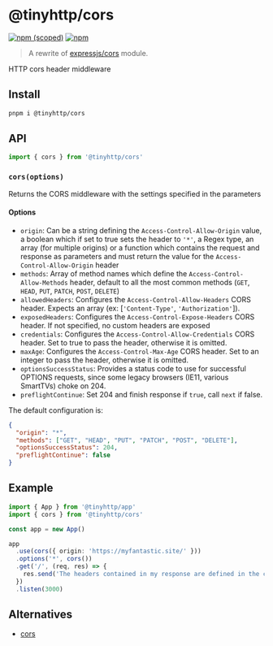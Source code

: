 # @tinyhttp/cors

[![npm (scoped)][badge-url]][npm-url] [![npm][dl-badge-url]][npm-url]

> A rewrite of [expressjs/cors](https://github.com/expressjs/cors) module.

HTTP cors header middleware

## Install

```sh
pnpm i @tinyhttp/cors
```

## API

```ts
import { cors } from '@tinyhttp/cors'
```

### `cors(options)`

Returns the CORS middleware with the settings specified in the parameters

#### Options

- `origin`: Can be a string defining the `Access-Control-Allow-Origin` value, a boolean which if set to true sets the header to `'*'`, a Regex type, an array (for multiple origins) or a function which contains the request and response as parameters and must return the value for the `Access-Control-Allow-Origin` header
- `methods`: Array of method names which define the `Access-Control-Allow-Methods` header, default to all the most common methods (`GET`, `HEAD`, `PUT`, `PATCH`, `POST`, `DELETE`)
- `allowedHeaders`: Configures the `Access-Control-Allow-Headers` CORS header. Expects an array (ex: [`'Content-Type'`, `'Authorization'`]).
- `exposedHeaders`: Configures the `Access-Control-Expose-Headers` CORS header. If not specified, no custom headers are exposed
- `credentials`: Configures the `Access-Control-Allow-Credentials` CORS header. Set to true to pass the header, otherwise it is omitted.
- `maxAge`: Configures the `Access-Control-Max-Age` CORS header. Set to an integer to pass the header, otherwise it is omitted.
- `optionsSuccessStatus`: Provides a status code to use for successful OPTIONS requests, since some legacy browsers (IE11, various SmartTVs) choke on 204.
- `preflightContinue`: Set 204 and finish response if `true`, call `next` if false.

The default configuration is:

```json
{
  "origin": "*",
  "methods": ["GET", "HEAD", "PUT", "PATCH", "POST", "DELETE"],
  "optionsSuccessStatus": 204,
  "preflightContinue": false
}
```

## Example

```ts
import { App } from '@tinyhttp/app'
import { cors } from '@tinyhttp/cors'

const app = new App()

app
  .use(cors({ origin: 'https://myfantastic.site/' }))
  .options('*', cors())
  .get('/', (req, res) => {
    res.send('The headers contained in my response are defined in the cors middleware')
  })
  .listen(3000)
```

## Alternatives

- [cors](https://github.com/expressjs/cors)

[badge-url]: https://img.shields.io/npm/v/@tinyhttp/cors?style=flat-square
[npm-url]: https://npmjs.com/package/@tinyhttp/cors
[dl-badge-url]: https://img.shields.io/npm/dt/@tinyhttp/cors?style=flat-square
